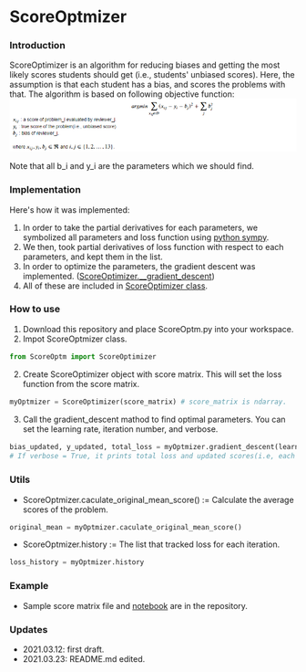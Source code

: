 # ScoreOptmizer
### Introduction
ScoreOptimizer is an algorithm for reducing biases and getting the most likely scores students should get (i.e., students' unbiased scores). Here, the assumption is that each student has a bias, and scores the problems with that. The algorithm is based on following objective function:
![alt text](https://github.com/JH-Won/ScoreOptmizer/blob/main/img/img.PNG)

Note that all b_i and y_i are the parameters which we should find. 

### Implementation
Here's how it was implemented:
1. In order to take the partial derivatives for each parameters, we symbolized all parameters and loss function using [python sympy](https://www.sympy.org/en/index.html).
2. We then, took partial derivatives of loss function with respect to each parameters, and kept them in the list.
4. In order to optimize the parameters, the gradient descent was implemented. ([ScoreOptimizer.__gradient_descent](https://github.com/JH-Won/ScoreOptmizer/blob/main/ScoreOptm.py#L104))
5. All of these are included in [ScoreOptimizer class](https://github.com/JH-Won/ScoreOptmizer/blob/main/ScoreOptm.py#L7).


### How to use
1. Download this repository and place ScoreOptm.py into your workspace.
2. Impot ScoreOptmizer class.
```python
from ScoreOptm import ScoreOptimizer
```

2. Create ScoreOptimizer object with score matrix. This will set the loss function from the score matrix.
```python
myOptmizer = ScoreOptimizer(score_matrix) # score_matrix is ndarray.
```

3. Call the gradient_descent mathod to find optimal parameters. You can set the learning rate, iteration number, and verbose.
```python
bias_updated, y_updated, total_loss = myOptmizer.gradient_descent(learnin_rate=1e-3, n_iteration=1000, verbose=True) 
# If verbose = True, it prints total loss and updated scores(i.e, each ys).
```

### Utils
- ScoreOptmizer.caculate_original_mean_score()
:= Calculate the average scores of the problem.
```python
original_mean = myOptmizer.caculate_original_mean_score()
```
- ScoreOptmizer.history
:= The list that tracked loss for each iteration.
```python
loss_history = myOptmizer.history
```

### Example
- Sample score matrix file and [notebook](https://github.com/JH-Won/ScoreOptmizer/blob/main/test_example.ipynb) are in the repository.


### Updates 
- 2021.03.12: first draft.
- 2021.03.23: README.md edited.
